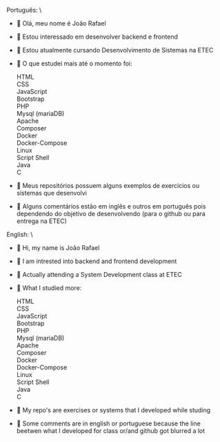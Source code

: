 Português: \
- 👋 Olá, meu nome é João Rafael
- 👀 Estou interessado em desenvolver backend e frontend
- 🌱 Estou atualmente cursando Desenvolvimento de Sistemas na ETEC
- 🚀 O que estudei mais até o momento foi:

    HTML \
    CSS \
    JavaScript \
    Bootstrap \
    PHP \
    Mysql (mariaDB) \
    Apache \
    Composer \
    Docker \
    Docker-Compose \
    Linux \
    Script Shell \
    Java \
    C 
    
- 🌳 Meus repositórios possuem alguns exemplos de exercicios ou sistemas que desenvolvi
- 🏈 Alguns comentários estão em inglês e outros em português pois dependendo do objetivo de desenvolvendo (para o github ou para entrega na ETEC)

English: \
- 👋 Hi, my name is João Rafael
- 👀 I am intrested into backend and frontend development
- 🌱 Actually attending a System Development class at ETEC
- 🚀 What I studied more:

    HTML \
    CSS \
    JavaScript \
    Bootstrap \
    PHP \
    Mysql (mariaDB) \
    Apache \
    Composer \
    Docker \
    Docker-Compose \
    Linux \
    Script Shell \
    Java \
    C 
    
- 🌳 My repo's are exercises or systems that I developed while studing
- 🏈 Some comments are in english or portuguese because the line beetwen what I developed for class or/and github got blurred a lot


<!---
jrafaelpcruz/jrafaelpcruz is a ✨ special ✨ repository because its `README.md` (this file) appears on your GitHub profile.
You can click the Preview link to take a look at your changes.
--->
